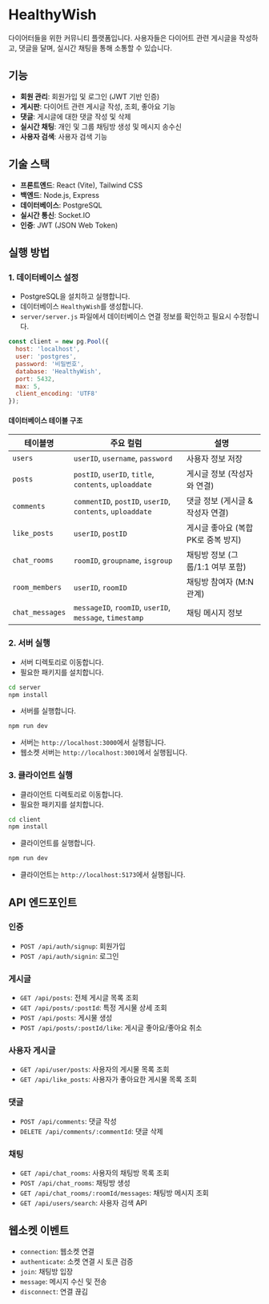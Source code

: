 # HealthyWish

다이어터들을 위한 커뮤니티 플랫폼입니다. 사용자들은 다이어트 관련 게시글을 작성하고, 댓글을 달며, 실시간 채팅을 통해 소통할 수 있습니다.

## 기능

- **회원 관리**: 회원가입 및 로그인 (JWT 기반 인증)
- **게시판**: 다이어트 관련 게시글 작성, 조회, 좋아요 기능
- **댓글**: 게시글에 대한 댓글 작성 및 삭제
- **실시간 채팅**: 개인 및 그룹 채팅방 생성 및 메시지 송수신
- **사용자 검색**: 사용자 검색 기능

## 기술 스택

- **프론트엔드**: React (Vite), Tailwind CSS
- **백엔드**: Node.js, Express
- **데이터베이스**: PostgreSQL
- **실시간 통신**: Socket.IO
- **인증**: JWT (JSON Web Token)

## 실행 방법

### 1. 데이터베이스 설정

- PostgreSQL을 설치하고 실행합니다.
- 데이터베이스 `HealthyWish`를 생성합니다.
- `server/server.js` 파일에서 데이터베이스 연결 정보를 확인하고 필요시 수정합니다.

```javascript
const client = new pg.Pool({
  host: 'localhost',
  user: 'postgres',
  password: '비밀번호',
  database: 'HealthyWish',
  port: 5432,
  max: 5,
  client_encoding: 'UTF8'
});
```

#### 데이터베이스 테이블 구조

| 테이블명            | 주요 컬럼                                                     | 설명                     |
| --------------- | --------------------------------------------------------- | ---------------------- |
| `users`          | `userID`, `username`, `password`                          | 사용자 정보 저장              |
| `posts`         | `postID`, `userID`, `title`, `contents`, `uploaddate`     | 게시글 정보 (작성자와 연결)       |
| `comments`      | `commentID`, `postID`, `userID`, `contents`, `uploaddate` | 댓글 정보 (게시글 & 작성자 연결)   |
| `like_posts`    | `userID`, `postID`                                        | 게시글 좋아요 (복합 PK로 중복 방지) |
| `chat_rooms`    | `roomID`, `groupname`, `isgroup`                          | 채팅방 정보 (그룹/1:1 여부 포함)  |
| `room_members`  | `userID`, `roomID`                                    | 채팅방 참여자 (M\:N 관계)      |
| `chat_messages` | `messageID`, `roomID`, `userID`, `message`, `timestamp`   | 채팅 메시지 정보              |

### 2. 서버 실행

- 서버 디렉토리로 이동합니다.
- 필요한 패키지를 설치합니다.

```bash
cd server
npm install
```

- 서버를 실행합니다.

```bash
npm run dev
```

- 서버는 `http://localhost:3000`에서 실행됩니다.
- 웹소켓 서버는 `http://localhost:3001`에서 실행됩니다.

### 3. 클라이언트 실행

- 클라이언트 디렉토리로 이동합니다.
- 필요한 패키지를 설치합니다.

```bash
cd client
npm install
```

- 클라이언트를 실행합니다.

```bash
npm run dev
```

- 클라이언트는 `http://localhost:5173`에서 실행됩니다.

## API 엔드포인트

### 인증
- `POST /api/auth/signup`: 회원가입
- `POST /api/auth/signin`: 로그인

### 게시글
- `GET /api/posts`: 전체 게시글 목록 조회
- `GET /api/posts/:postId`: 특정 게시물 상세 조회
- `POST /api/posts`: 게시물 생성
- `POST /api/posts/:postId/like`: 게시글 좋아요/좋아요 취소

### 사용자 게시글
- `GET /api/user/posts`: 사용자의 게시물 목록 조회
- `GET /api/like_posts`: 사용자가 좋아요한 게시물 목록 조회

### 댓글
- `POST /api/comments`: 댓글 작성
- `DELETE /api/comments/:commentId`: 댓글 삭제

### 채팅
- `GET /api/chat_rooms`: 사용자의 채팅방 목록 조회
- `POST /api/chat_rooms`: 채팅방 생성
- `GET /api/chat_rooms/:roomId/messages`: 채팅방 메시지 조회
- `GET /api/users/search`: 사용자 검색 API

## 웹소켓 이벤트

- `connection`: 웹소켓 연결
- `authenticate`: 소켓 연결 시 토큰 검증
- `join`: 채팅방 입장
- `message`: 메시지 수신 및 전송
- `disconnect`: 연결 끊김

